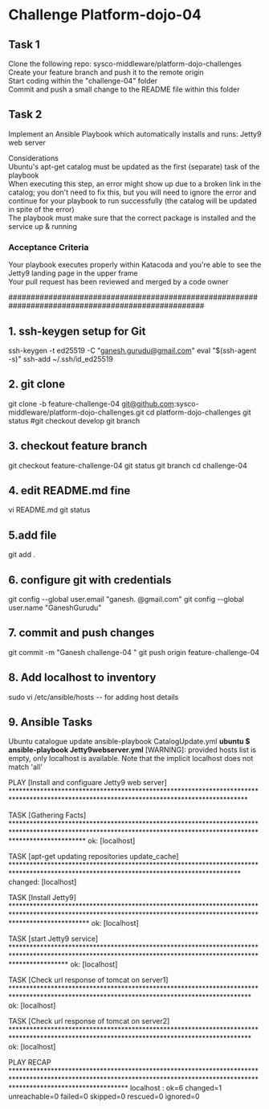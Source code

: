 # Challenge  Platform-dojo-04
 
## Task 1
Clone the following repo: sysco-middleware/platform-dojo-challenges<br>
Create your feature branch and push it to the remote origin<br>
Start coding within the "challenge-04" folder<br>
Commit and push a small change to the README file within this folder<br>

## Task 2
Implement an Ansible Playbook which automatically installs and runs: Jetty9 web server

Considerations <br>
Ubuntu's apt-get catalog must be updated as the first (separate) task of the playbook<br>
When executing this step, an error might show up due to a broken link in the catalog; you don't need to fix this, but you will need to ignore the error and continue for your playbook to run successfully (the catalog will be updated in spite of the error)<br>
The playbook must make sure that the correct package is installed and the service up & running<br>
### Acceptance Criteria<br>
Your playbook executes properly within Katacoda and you're able to see the Jetty9 landing page in the upper frame<br>
Your pull request has been reviewed and merged by a code owner


####################################################################################################


## 1. ssh-keygen setup for Git

ssh-keygen -t ed25519 -C "ganesh.gurudu@gmail.com"
eval "$(ssh-agent -s)"
ssh-add ~/.ssh/id_ed25519


## 2. git clone 

git clone -b feature-challenge-04 git@github.com:sysco-middleware/platform-dojo-challenges.git
cd platform-dojo-challenges
git status
#git checkout develop 
git branch

## 3. checkout feature branch 

git checkout  feature-challenge-04
git status
git branch
cd challenge-04


## 4. edit README.md fine 

vi README.md
git status


## 5.add file 

git add .


## 6. configure git with credentials 

git config --global user.email "ganesh.	@gmail.com"
git config --global user.name "GaneshGurudu"


## 7. commit and push changes 

git commit -m "Ganesh challenge-04 "
git push origin feature-challenge-04


## 8. Add localhost to inventory 

sudo vi /etc/ansible/hosts -- for adding host details 


## 9. Ansible Tasks 

Ubuntu catalogue update
ansible-playbook CatalogUpdate.yml 
**ubuntu $ ansible-playbook Jetty9webserver.yml**
\[WARNING]: provided hosts list is empty, only localhost is available. Note that the implicit localhost does not match 'all'

PLAY [Install and configuare Jetty9 web server] *******************************************************************************************************************************************

TASK [Gathering Facts] ********************************************************************************************************************************************************************
ok: [localhost]

TASK [apt-get updating repositories update_cache] *****************************************************************************************************************************************
changed: [localhost]

TASK [Install Jetty9] *********************************************************************************************************************************************************************
ok: [localhost]

TASK [start Jetty9 service] ***************************************************************************************************************************************************************
ok: [localhost]

TASK [Check url response of tomcat on server1] ********************************************************************************************************************************************
ok: [localhost]

TASK [Check url response of tomcat on server2] ********************************************************************************************************************************************
ok: [localhost]

PLAY RECAP ********************************************************************************************************************************************************************************
localhost                  : ok=6    changed=1    unreachable=0    failed=0    skipped=0    rescued=0    ignored=0   
